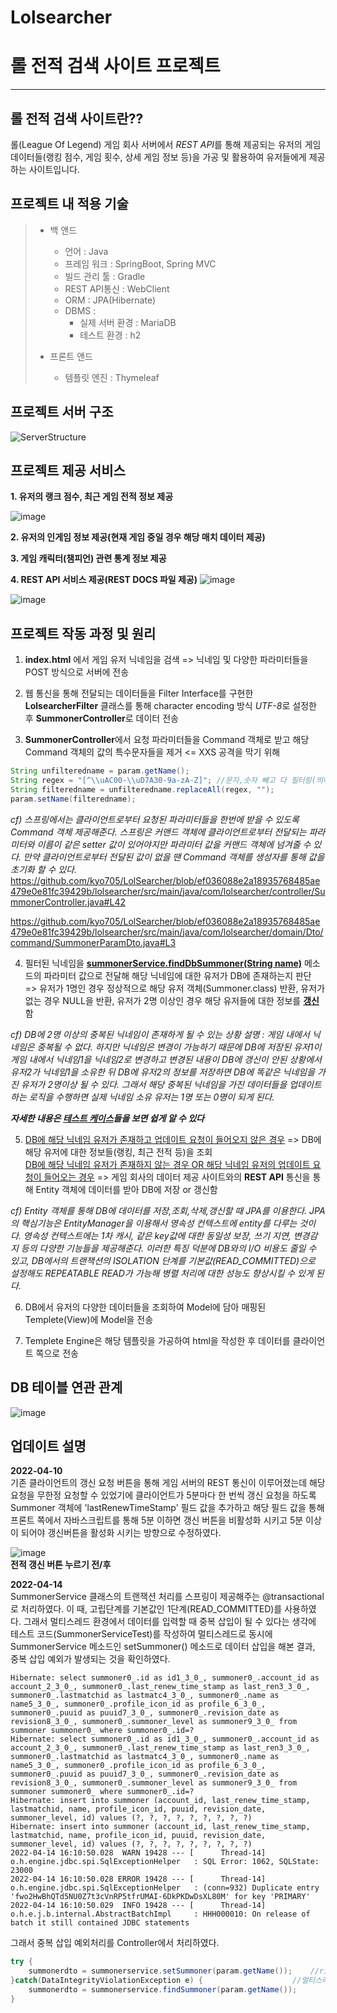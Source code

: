# Lolsearcher
롤 전적 검색 사이트 프로젝트
=============
-----------------------------------------
롤 전적 검색 사이트란??
-----------------------------------------

롤(League Of Legend) 게임 회사 서버에서 *REST API*를 통해 제공되는 유저의 게임 데이터들(랭킹 점수, 게임 횟수, 상세 게임 정보 등)을 가공 및 활용하여 유저들에게 제공하는 사이트입니다.

프로젝트 내 적용 기술
-----------------------------------------
> - 백 앤드
>
>   - 언어 : Java
>   - 프레임 워크 : SpringBoot, Spring MVC
>   -  빌드 관리 툴 : Gradle
>   - REST API통신 : WebClient
>   - ORM : JPA(Hibernate)
>   -  DBMS :
>      - 실제 서버 환경 : MariaDB
>      - 테스트 환경 : h2
> - 프론트 앤드
>   - 템플릿 엔진 : Thymeleaf

프로젝트 서버 구조
-----------------------------------------
![ServerStructure](https://user-images.githubusercontent.com/89891704/157023264-e4c10e2a-0a37-4e50-b181-962c45dcca82.png)


프로젝트 제공 서비스
-----------------------------------------
**1. 유저의 랭크 점수, 최근 게임 전적 정보 제공**

![image](https://user-images.githubusercontent.com/89891704/173005260-b4223420-9d2b-4ed1-a8ca-277cc1c72d95.png)



**2. 유저의 인게임 정보 제공(현재 게임 중일 경우 해당 매치 데이터 제공)**

**3. 게임 캐릭터(챔피언) 관련 통계 정보 제공**

**4. REST API 서비스 제공(REST DOCS 파일 제공)**
![image](https://user-images.githubusercontent.com/89891704/173006203-397f4b9d-9e86-48b9-b0ae-3e70ce6deb15.png)

![image](https://user-images.githubusercontent.com/89891704/173006734-d3de6ed3-f822-41ba-baf7-03ba1517f2c6.png)


프로젝트 작동 과정 및 원리
-----------------------------------------
1. **index.html** 에서 게임 유저 닉네임을 검색 => 닉네임 및 다양한 파라미터들을 POST 방식으로 서버에 전송

2. 웹 통신을 통해 전달되는 데이터들을 Filter Interface를 구현한 **LolsearcherFilter** 클래스를 통해 character encoding 방식 *UTF-8*로 설정한 후 **SummonerController**로 데이터 전송

3. **SummonerController**에서 요청 파라미터들을 Command 객체로 받고 해당 Command 객체의 값의 특수문자들을 제거 <= XXS 공격을 막기 위해   

```java
String unfilteredname = param.getName();
String regex = "[^\\uAC00-\\uD7A30-9a-zA-Z]"; //문자,숫자 빼고 다 필터링(띄어쓰기 포함)
String filteredname = unfilteredname.replaceAll(regex, "");
param.setName(filteredname);
```

*cf) 스프링에서는 클라이언트로부터 요청된 파라미터들을 한번에 받을 수 있도록 Command 객체 제공해준다. 스프링은 커맨드 객체에 클라이언트로부터 전달되는 파라미터와 이름이 같은 setter 값이 있어야지만 파라미터 값을 커맨드 객체에 넘겨줄 수 있다. 만약 클라이언트로부터 전달된 값이 없을 땐 Command 객체를 생성자를 통해 값을 초기화 할 수 있다.*    
https://github.com/kyo705/LolSearcher/blob/ef036088e2a18935768485ae479e0e81fc39429b/lolsearcher/src/main/java/com/lolsearcher/controller/SummonerController.java#L42

https://github.com/kyo705/LolSearcher/blob/ef036088e2a18935768485ae479e0e81fc39429b/lolsearcher/src/main/java/com/lolsearcher/domain/Dto/command/SummonerParamDto.java#L3




4. 필터된 닉네임을 [**summonerService.findDbSummoner(String name)**](https://github.com/kyo705/LolSearcher/blob/b8b16c687c2e4f60048893b13fafb6b271f198ab/lolsearcher/src/main/java/com/lolsearcher/controller/SummonerController.java#L62) 메소드의 파라미터 값으로 전달해 해당 닉네임에 대한 유저가 DB에 존재하는지 판단 => 유저가 1명인 경우 정상적으로 해당 유저 객체(Summoner.class) 반환, 유저가 없는 경우 NULL을 반환, 유저가 2명 이상인 경우 해당 유저들에 대한 정보를 [**갱신**](https://github.com/kyo705/LolSearcher/blob/b8b16c687c2e4f60048893b13fafb6b271f198ab/lolsearcher/src/main/java/com/lolsearcher/service/SummonerService.java#L73)함   

*cf) DB에 2명 이상의 중복된 닉네임이 존재하게 될 수 있는 상황 설명 : 게임 내에서 닉네임은 중복될 수 없다. 하지만 닉네임은 변경이 가능하기 때문에 DB에 저장된 유저1이 게임 내에서 닉네임1을 닉네임2로 변경하고 변경된 내용이 DB에 갱신이 안된 상황에서 유저2가 닉네임1을 소유한 뒤 DB에 유저2의 정보를 저장하면 DB에 똑같은 닉네임을 가진 유저가 2명이상 될 수 있다. 그래서 해당 중복된 닉네임을 가진 데이터들을 업데이트하는 로직을 수행하면 실제 닉네임 소유 유저는 1명 또는 0명이 되게 된다.*   

***자세한 내용은 [테스트 케이스](https://github.com/kyo705/LolSearcher/blob/f117f2ff76a8a488b051130264b16fdcbf3e82e3/lolsearcher/src/test/java/com/lolsearcher/Service/SummonerServiceUnitTest.java#L56)들을 보면 쉽게 알 수 있다***

5. [DB에 해당 닉네임 유저가 존재하고 업데이트 요청이 들어오지 않은 경우](https://github.com/kyo705/LolSearcher/blob/b8b16c687c2e4f60048893b13fafb6b271f198ab/lolsearcher/src/main/java/com/lolsearcher/controller/SummonerController.java#L121) => DB에 해당 유저에 대한 정보들(랭킹, 최근 전적 등)을 조회   
 [DB에 해당 닉네임 유저가 존재하지 않는 경우 OR 해당 닉네임 유저의 업데이트 요청이 들어오는 경우](https://github.com/kyo705/LolSearcher/blob/b8b16c687c2e4f60048893b13fafb6b271f198ab/lolsearcher/src/main/java/com/lolsearcher/controller/SummonerController.java#L72)  => 게임 회사의 데이터 제공 사이트와의 **REST API** 통신을 통해 Entity 객체에 데이터를 받아 DB에 저장 or 갱신함   

*cf) Entity 객체를 통해 DB에 데이터를 저장,조회,삭제,갱신할 때 JPA를 이용한다. JPA의 핵심기능은 EntityManager을 이용해서 영속성 컨텍스트에 entity를 다루는 것이다. 
영속성 컨텍스트에는 1차 캐시, 같은 key값에 대한 동일성 보장, 쓰기 지연, 변경감지 등의 다양한 기능들을 제공해준다. 이러한 특징 덕분에 DB와의 I/O 비용도 줄일 수 있고, DB에서의 트랜잭션의 ISOLATION 단계를 기본값(READ_COMMITTED)으로 설정해도 REPEATABLE READ가 가능해 병렬 처리에 대한 성능도 향상시킬 수 있게 된다.* 

6. DB에서 유저의 다양한 데이터들을 조회하여 Model에 담아 매핑된 Templete(View)에 Model을 전송

7. Templete Engine은 해당 템플릿을 가공하여 html을 작성한 후 데이터를 클라이언트 쪽으로 전송   

DB 테이블 연관 관계
----------------------------------------
![image](https://user-images.githubusercontent.com/89891704/173000894-97aa1f85-40b8-4ae3-a4c4-fac2d137cc17.png)


업데이트 설명
--------------------------
**2022-04-10**   
기존 클라이언트의 갱신 요청 버튼을 통해 게임 서버의 REST 통신이 이루어졌는데 해당 요청을 무한정 요청할 수 있었기에 클라이언트가 5분마다 한 번씩 갱신 요청을 하도록 Summoner 객체에 'lastRenewTimeStamp' 필드 값을 추가하고 해당 필드 값을 통해 프론트 쪽에서 자바스크립트를 통해 5분 이하면 갱신 버튼을 비활성화 시키고 5분 이상이 되어야 갱신버튼을 활성화 시키는 방향으로 수정하였다.   

![image](https://user-images.githubusercontent.com/89891704/163554119-5dbedd3b-02f2-4eef-b2dd-620fd7ddf0d5.png)   
**전적 갱신 버튼 누르기 전/후**


**2022-04-14**   
SummonerService 클래스의 트랜잭션 처리를 스프링이 제공해주는 @transactional로 처리하였다. 이 때, 고립단계를 기본값인 1단계(READ_COMMITTED)를 사용하였다. 그래서 멀티스레드 환경에서 데이터를 입력할 때 중복 삽입이 될 수 있다는 생각에 테스트 코드(SummonerServiceTest)를 작성하여 멀티스레드로 동시에 SummonerService 메소드인 setSummoner() 메소드로 데이터 삽입을 해본 결과, 중복 삽입 예외가 발생되는 것을 확인하였다.
```
Hibernate: select summoner0_.id as id1_3_0_, summoner0_.account_id as account_2_3_0_, summoner0_.last_renew_time_stamp as last_ren3_3_0_, summoner0_.lastmatchid as lastmatc4_3_0_, summoner0_.name as name5_3_0_, summoner0_.profile_icon_id as profile_6_3_0_, summoner0_.puuid as puuid7_3_0_, summoner0_.revision_date as revision8_3_0_, summoner0_.summoner_level as summoner9_3_0_ from summoner summoner0_ where summoner0_.id=?
Hibernate: select summoner0_.id as id1_3_0_, summoner0_.account_id as account_2_3_0_, summoner0_.last_renew_time_stamp as last_ren3_3_0_, summoner0_.lastmatchid as lastmatc4_3_0_, summoner0_.name as name5_3_0_, summoner0_.profile_icon_id as profile_6_3_0_, summoner0_.puuid as puuid7_3_0_, summoner0_.revision_date as revision8_3_0_, summoner0_.summoner_level as summoner9_3_0_ from summoner summoner0_ where summoner0_.id=?
Hibernate: insert into summoner (account_id, last_renew_time_stamp, lastmatchid, name, profile_icon_id, puuid, revision_date, summoner_level, id) values (?, ?, ?, ?, ?, ?, ?, ?, ?)
Hibernate: insert into summoner (account_id, last_renew_time_stamp, lastmatchid, name, profile_icon_id, puuid, revision_date, summoner_level, id) values (?, ?, ?, ?, ?, ?, ?, ?, ?)
2022-04-14 16:10:50.028  WARN 19428 --- [      Thread-14] o.h.engine.jdbc.spi.SqlExceptionHelper   : SQL Error: 1062, SQLState: 23000
2022-04-14 16:10:50.028 ERROR 19428 --- [      Thread-14] o.h.engine.jdbc.spi.SqlExceptionHelper   : (conn=932) Duplicate entry 'fwo2HwBhQTd5NU0Z7t3cVnRP5tfrUMAI-6DkPKDwDsXL80M' for key 'PRIMARY'
2022-04-14 16:10:50.029  INFO 19428 --- [      Thread-14] o.h.e.j.b.internal.AbstractBatchImpl     : HHH000010: On release of batch it still contained JDBC statements
```
그래서 중복 삽입 예외처리를 Controller에서 처리하였다.
```java
try {
	summonerdto = summonerservice.setSummoner(param.getName());    //riot 서버로부터 정보 받아옴
}catch(DataIntegrityViolationException e) { 			       //멀티스레드에 의해 중복 삽입 발생 시 예외처리
	summonerdto = summonerservice.findSummoner(param.getName()); 
}
```
